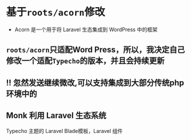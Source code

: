 
# 基于`roots/acorn`修改
- Acorn 是一个用于将 Laravel 生态集成到 WordPress 中的框架

## `roots/acorn`只适配Word Press，所以，我决定自己修改一个适配`Typecho`的版本，并且会持续更新

## !! 忽然发送继续微改,可以支持集成到大部分传统php环境中的

## Monk 利用 Laravel 生态系统
 Typecho 主题的 Laravel Blade模板，Laravel 组件

